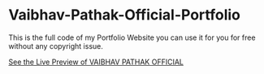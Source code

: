 # Vaibhav-Pathak-Official-Portfolio
This is the full code of my Portfolio Website you can use it for you for free without any copyright issue.


[See the Live Preview of VAIBHAV PATHAK OFFICIAL](https://vkpdeveloper.github.io/Vaibhav-Pathak-Official-Portfolio/)
